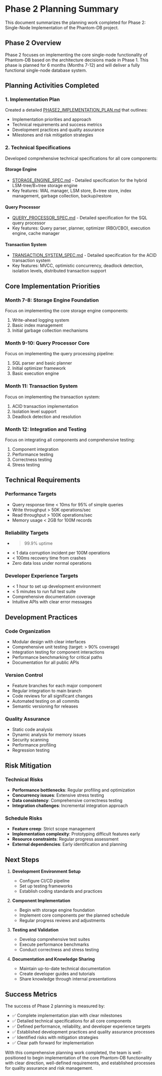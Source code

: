 # Phase 2 Planning Summary

This document summarizes the planning work completed for Phase 2: Single-Node Implementation of the Phantom-DB project.

## Phase 2 Overview

Phase 2 focuses on implementing the core single-node functionality of Phantom-DB based on the architecture decisions made in Phase 1. This phase is planned for 6 months (Months 7-12) and will deliver a fully functional single-node database system.

## Planning Activities Completed

### 1. Implementation Plan
Created a detailed [PHASE2_IMPLEMENTATION_PLAN.md](PHASE2_IMPLEMENTATION_PLAN.md) that outlines:
- Implementation priorities and approach
- Technical requirements and success metrics
- Development practices and quality assurance
- Milestones and risk mitigation strategies

### 2. Technical Specifications
Developed comprehensive technical specifications for all core components:

#### Storage Engine
- [STORAGE_ENGINE_SPEC.md](STORAGE_ENGINE_SPEC.md) - Detailed specification for the hybrid LSM-tree/B+tree storage engine
- Key features: WAL manager, LSM store, B+tree store, index management, garbage collection, backup/restore

#### Query Processor
- [QUERY_PROCESSOR_SPEC.md](QUERY_PROCESSOR_SPEC.md) - Detailed specification for the SQL query processor
- Key features: Query parser, planner, optimizer (RBO/CBO), execution engine, cache manager

#### Transaction System
- [TRANSACTION_SYSTEM_SPEC.md](TRANSACTION_SYSTEM_SPEC.md) - Detailed specification for the ACID transaction system
- Key features: MVCC, optimistic concurrency, deadlock detection, isolation levels, distributed transaction support

## Core Implementation Priorities

### Month 7-8: Storage Engine Foundation
Focus on implementing the core storage engine components:
1. Write-ahead logging system
2. Basic index management
3. Initial garbage collection mechanisms

### Month 9-10: Query Processor Core
Focus on implementing the query processing pipeline:
1. SQL parser and basic planner
2. Initial optimizer framework
3. Basic execution engine

### Month 11: Transaction System
Focus on implementing the transaction system:
1. ACID transaction implementation
2. Isolation level support
3. Deadlock detection and resolution

### Month 12: Integration and Testing
Focus on integrating all components and comprehensive testing:
1. Component integration
2. Performance testing
3. Correctness testing
4. Stress testing

## Technical Requirements

### Performance Targets
- Query response time < 10ms for 95% of simple queries
- Write throughput > 50K operations/sec
- Read throughput > 100K operations/sec
- Memory usage < 2GB for 100M records

### Reliability Targets
- > 99.9% uptime
- < 1 data corruption incident per 100M operations
- < 100ms recovery time from crashes
- Zero data loss under normal operations

### Developer Experience Targets
- < 1 hour to set up development environment
- < 5 minutes to run full test suite
- Comprehensive documentation coverage
- Intuitive APIs with clear error messages

## Development Practices

### Code Organization
- Modular design with clear interfaces
- Comprehensive unit testing (target: > 90% coverage)
- Integration testing for component interactions
- Performance benchmarking for critical paths
- Documentation for all public APIs

### Version Control
- Feature branches for each major component
- Regular integration to main branch
- Code reviews for all significant changes
- Automated testing on all commits
- Semantic versioning for releases

### Quality Assurance
- Static code analysis
- Dynamic analysis for memory issues
- Security scanning
- Performance profiling
- Regression testing

## Risk Mitigation

### Technical Risks
- **Performance bottlenecks**: Regular profiling and optimization
- **Concurrency issues**: Extensive stress testing
- **Data consistency**: Comprehensive correctness testing
- **Integration challenges**: Incremental integration approach

### Schedule Risks
- **Feature creep**: Strict scope management
- **Implementation complexity**: Prototyping difficult features early
- **Resource constraints**: Regular progress assessment
- **External dependencies**: Early identification and planning

## Next Steps

1. **Development Environment Setup**
   - Configure CI/CD pipeline
   - Set up testing frameworks
   - Establish coding standards and practices

2. **Component Implementation**
   - Begin with storage engine foundation
   - Implement core components per the planned schedule
   - Regular progress reviews and adjustments

3. **Testing and Validation**
   - Develop comprehensive test suites
   - Execute performance benchmarks
   - Conduct correctness and stress testing

4. **Documentation and Knowledge Sharing**
   - Maintain up-to-date technical documentation
   - Create developer guides and tutorials
   - Share knowledge through internal presentations

## Success Metrics

The success of Phase 2 planning is measured by:
- ✅ Complete implementation plan with clear milestones
- ✅ Detailed technical specifications for all core components
- ✅ Defined performance, reliability, and developer experience targets
- ✅ Established development practices and quality assurance processes
- ✅ Identified risks with mitigation strategies
- ✅ Clear path forward for implementation

With this comprehensive planning work completed, the team is well-positioned to begin implementation of the core Phantom-DB functionality with clear direction, well-defined requirements, and established processes for quality assurance and risk management.